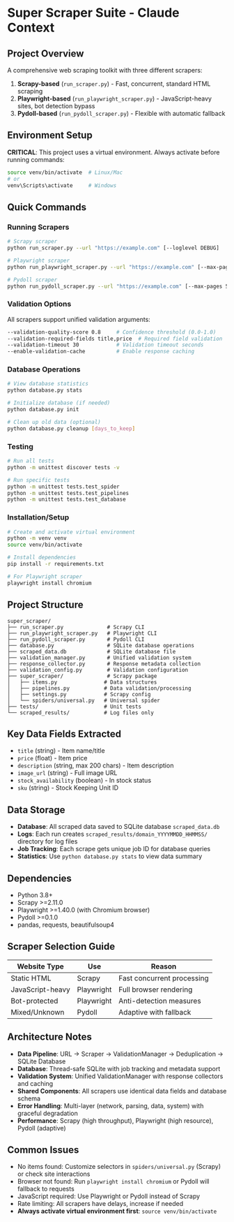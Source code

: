 # Super Scraper Suite - Claude Context

## Project Overview
A comprehensive web scraping toolkit with three different scrapers:
1. **Scrapy-based** (`run_scraper.py`) - Fast, concurrent, standard HTML scraping
2. **Playwright-based** (`run_playwright_scraper.py`) - JavaScript-heavy sites, bot detection bypass
3. **Pydoll-based** (`run_pydoll_scraper.py`) - Flexible with automatic fallback

## Environment Setup

**CRITICAL**: This project uses a virtual environment. Always activate before running commands:
```bash
source venv/bin/activate  # Linux/Mac
# or
venv\Scripts\activate     # Windows
```

## Quick Commands

### Running Scrapers
```bash
# Scrapy scraper
python run_scraper.py --url "https://example.com" [--loglevel DEBUG]

# Playwright scraper  
python run_playwright_scraper.py --url "https://example.com" [--max-pages 5] [--loglevel DEBUG]

# Pydoll scraper
python run_pydoll_scraper.py --url "https://example.com" [--max-pages 5] [--loglevel DEBUG]
```

### Validation Options
All scrapers support unified validation arguments:
```bash
--validation-quality-score 0.8     # Confidence threshold (0.0-1.0)
--validation-required-fields title,price  # Required field validation
--validation-timeout 30            # Validation timeout seconds
--enable-validation-cache          # Enable response caching
```

### Database Operations
```bash
# View database statistics
python database.py stats

# Initialize database (if needed)
python database.py init

# Clean up old data (optional)
python database.py cleanup [days_to_keep]
```

### Testing
```bash
# Run all tests
python -m unittest discover tests -v

# Run specific tests
python -m unittest tests.test_spider
python -m unittest tests.test_pipelines  
python -m unittest tests.test_database
```

### Installation/Setup
```bash
# Create and activate virtual environment
python -m venv venv
source venv/bin/activate

# Install dependencies
pip install -r requirements.txt

# For Playwright scraper
playwright install chromium
```

## Project Structure
```
super_scraper/
├── run_scraper.py              # Scrapy CLI
├── run_playwright_scraper.py   # Playwright CLI  
├── run_pydoll_scraper.py       # Pydoll CLI
├── database.py                 # SQLite database operations
├── scraped_data.db             # SQLite database file
├── validation_manager.py       # Unified validation system
├── response_collector.py       # Response metadata collection
├── validation_config.py        # Validation configuration
├── super_scraper/              # Scrapy package
│   ├── items.py               # Data structures
│   ├── pipelines.py           # Data validation/processing
│   ├── settings.py            # Scrapy config
│   └── spiders/universal.py   # Universal spider
├── tests/                     # Unit tests
└── scraped_results/           # Log files only
```

## Key Data Fields Extracted
- `title` (string) - Item name/title
- `price` (float) - Item price  
- `description` (string, max 200 chars) - Item description
- `image_url` (string) - Full image URL
- `stock_availability` (boolean) - In stock status
- `sku` (string) - Stock Keeping Unit ID

## Data Storage
- **Database**: All scraped data saved to SQLite database `scraped_data.db`
- **Logs**: Each run creates `scraped_results/domain_YYYYMMDD_HHMMSS/` directory for log files
- **Job Tracking**: Each scrape gets unique job ID for database queries
- **Statistics**: Use `python database.py stats` to view data summary

## Dependencies
- Python 3.8+
- Scrapy >=2.11.0
- Playwright >=1.40.0 (with Chromium browser)
- Pydoll >=0.1.0
- pandas, requests, beautifulsoup4

## Scraper Selection Guide
| Website Type | Use | Reason |
|-------------|-----|---------|
| Static HTML | Scrapy | Fast concurrent processing |
| JavaScript-heavy | Playwright | Full browser rendering |
| Bot-protected | Playwright | Anti-detection measures |
| Mixed/Unknown | Pydoll | Adaptive with fallback |

## Architecture Notes
- **Data Pipeline**: URL → Scraper → ValidationManager → Deduplication → SQLite Database
- **Database**: Thread-safe SQLite with job tracking and metadata support
- **Validation System**: Unified ValidationManager with response collectors and caching
- **Shared Components**: All scrapers use identical data fields and database schema
- **Error Handling**: Multi-layer (network, parsing, data, system) with graceful degradation
- **Performance**: Scrapy (high throughput), Playwright (high resource), Pydoll (adaptive)

## Common Issues
- No items found: Customize selectors in `spiders/universal.py` (Scrapy) or check site interactions
- Browser not found: Run `playwright install chromium` or Pydoll will fallback to requests
- JavaScript required: Use Playwright or Pydoll instead of Scrapy
- Rate limiting: All scrapers have delays, increase if needed
- **Always activate virtual environment first**: `source venv/bin/activate`